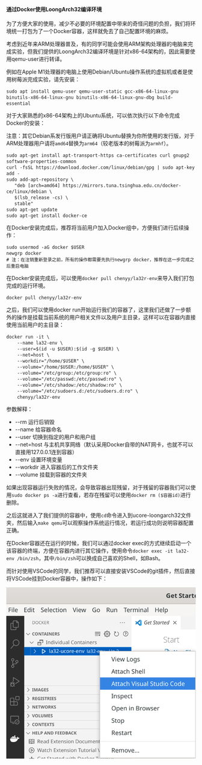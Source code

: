 
#### 通过Docker使用LoongArch32编译环境

为了方便大家的使用，减少不必要的环境配置中带来的奇怪问题的负担，我们将环境统一打包为了一个Docker容器，这样就免去了自己配置环境的麻烦。

考虑到近年来ARM处理器普及，有的同学可能会使用ARM架构处理器的电脑来完成实验，但我们提供的LoongArch32编译环境是针对x86-64架构的，因此需要使用qemu-user进行转译。

例如在Apple M1处理器的电脑上使用Debian/Ubuntu操作系统的虚拟机或者是使用树莓派完成实验，请先安装：

```
sudo apt install qemu-user qemu-user-static gcc-x86-64-linux-gnu binutils-x86-64-linux-gnu binutils-x86-64-linux-gnu-dbg build-essential
```


对于大家熟悉的x86-64架构上的Ubuntu系统，可以依次执行以下命令完成Docker的安装：

注意：其它Debian系发行版用户请正确将Ubuntu替换为你所使用的发行版，对于ARM处理器用户请将`amd64`替换为`arm64`（较老版本的树莓派为`armhf`）。

```shell
sudo apt-get install apt-transport-https ca-certificates curl gnupg2 software-properties-common
curl -fsSL https://download.docker.com/linux/debian/gpg | sudo apt-key add -
sudo add-apt-repository \
   "deb [arch=amd64] https://mirrors.tuna.tsinghua.edu.cn/docker-ce/linux/debian \
   $(lsb_release -cs) \
   stable"
sudo apt-get update
sudo apt-get install docker-ce
```



在Docker安装完成后，推荐将当前用户加入Docker组中，方便我们进行后续操作：

```
sudo usermod -aG docker $USER
newgrp docker
# 注：在注销重新登录之前，所有的操作都需要先执行newgrp docker，推荐在这一步完成之后重启电脑
```

在Docker安装完成后，可以使用`docker pull chenyy/la32r-env`来导入我们打包完成的运行环境。

```shell
docker pull chenyy/la32r-env
```

之后，我们可以使用docker run开始运行我们的容器了，这里我们还做了一步额外的操作是挂载当前系统的用户相关文件以及用户主目录，这样可以在容器内直接使用当前用户的主目录：

```shell
docker run -it \
    --name la32-env \
    --user=$(id -u $USER):$(id -g $USER) \
    --net=host \
    --workdir="/home/$USER" \
    --volume="/home/$USER:/home/$USER" \
    --volume="/etc/group:/etc/group:ro" \
    --volume="/etc/passwd:/etc/passwd:ro" \
    --volume="/etc/shadow:/etc/shadow:ro" \
    --volume="/etc/sudoers.d:/etc/sudoers.d:ro" \
    chenyy/la32r-env
```

参数解释：
- --rm 运行后销毁
- --name 给容器命名
- --user 切换到指定的用户和用户组
- --net=host 与主机共享网络（默认采用Docker自带的NAT网卡，也就不可以直接用127.0.0.1连到容器）
- --env 设置环境变量
- --workdir 进入容器后的工作文件夹
- --volume 挂载到容器的文件夹


如果出现容器运行失败的情况，会导致容器出现残留，对于残留的容器我们可以使用`sudo docker ps -a`进行查看，若存在残留可以使用`docker rm ($容器id)`进行删除。

之后这就进入了我们提供的容器中，使用`cd`命令进入到ucore-loongarch32文件夹，然后输入`make qemu`可以观察操作系统运行情况，若运行成功则说明容器配置正确。

在Docker容器还在运行的时候，我们可以通过docker exec的方式继续启动一个该容器的终端，方便在容器内进行其它操作，使用命令`docker exec -it la32-env /bin/zsh`，其中`/bin/zsh`可以换成自己喜欢的Shell，如Bash。

而针对使用VSCode的同学，我们推荐可以直接安装VSCode的git插件，然后直接将VSCode挂到Docker容器中，操作如下：

![VSCode Docker](../lab0_figs/image003.png "VSCode attach Docker")